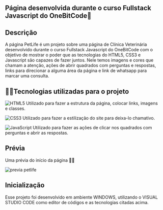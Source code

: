 ## Página desenvolvida durante o curso Fullstack Javascript do OneBitCode🤘

## Descrição
A página PetLife é um projeto sobre uma página de Clínica Veterinária desenvolvido durante o curso Fullstack Javascript do OneBitCode com o objetivo de mostrar o poder que as tecnologias do HTML5, CSS3 e Javascript são capazes de fazer juntos. 
Nele temos imagens e cores que chamam a atenção, ações de abrir quadrados com perguntas e respostas, links para direcionar a alguma área da página e link de whatsapp para marcar uma consulta. 

## 🧑‍💻Tecnologias utilizadas para o projeto
![HTML5](https://img.shields.io/badge/-HTML5-232323?style=flat&labelColor=E34F26&logo=html5&logoColor=ffffff) Utilizado para fazer a estrutura da página, colocar links, imagens e classes.

![CSS3](https://img.shields.io/badge/-CSS3-232323?style=flat&labelColor=1572B6&logo=css3&logoColor=ffffff) Utilizado para fazer a estilização do site para deixa-lo chamativo.

![JavaScript](https://img.shields.io/badge/-JavaScript-232323?style=flat&labelColor=000000&logo=javascript&logoColor=F7DF1E) Utilizado para fazer as ações de clicar nos quadrados com perguntas e abrir as respostas.


## Prévia
Uma prévia do início da página 🐶🐱

![previa petlife](https://github.com/AironFonseca/PetLife/assets/155979832/74f7489e-b12b-4c9f-9486-5f7a4a0c47e2)

## Inicialização
Esse projeto foi desenvolvido em ambiente WINDOWS, utilizando o VISUAL STUDIO CODE como editor de códigos e as tecnologias citadas acima.
